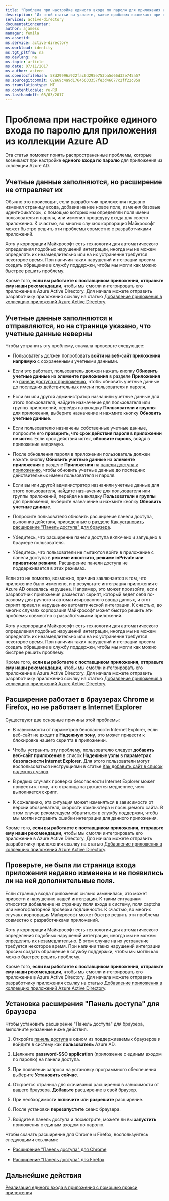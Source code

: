 ```yaml
---
title: "Проблема при настройке единого входа по паролю для приложения из коллекции Azure AD | Документы Майкрософт"
description: "Из этой статьи вы узнаете, какие проблемы возникают при настройке единого входа по паролю для пользовательских приложений из коллекции приложений Azure AD."
services: active-directory
documentationcenter: 
author: ajamess
manager: femila
ms.assetid: 
ms.service: active-directory
ms.workload: identity
ms.tgt_pltfrm: na
ms.devlang: na
ms.topic: article
ms.date: 07/11/2017
ms.author: asteen
ms.openlocfilehash: 58d29996a922fac6d295e753ba5d66d32e745a57
ms.sourcegitcommit: 02e69c4a9d17645633357fe3d46677c2ff22c85a
ms.translationtype: MT
ms.contentlocale: ru-RU
ms.lasthandoff: 08/03/2017
---
```

# <a name="problem-configuring-password-single-sign-on-for-an-azure-ad-gallery-application"></a>Проблема при настройке единого входа по паролю для приложения из коллекции Azure AD

Эта статья поможет понять распространенные проблемы, которые возникают при настройке **единого входа по паролю** для приложения из коллекции Azure AD.

## <a name="credentials-are-filled-in-but-the-extension-does-not-submit-them"></a>Учетные данные заполняются, но расширение не отправляет их

Обычно это происходит, если разработчик приложения недавно изменил страницу входа, добавив на нее новое поле, изменил базовые идентификаторы, с помощью которых мы определяли поля имени пользователя и пароля, или изменил процедуру входа для своего приложения. К счастью, во многих случаях корпорация Майкрософт может быстро решить эти проблемы совместно с разработчиками приложений.

Хотя у корпорации Майкрософт есть технологии для автоматического определения подобных нарушений интеграции, иногда мы не можем определять их незамедлительно или на их устранение требуется некоторое время. При наличии таких нарушений интеграции просим создать обращение в службу поддержки, чтобы мы могли как можно быстрее решить проблему.

Кроме того, **если вы работаете с поставщиком приложения**, **отправьте ему наши рекомендации**, чтобы мы смогли интегрировать его приложение в Azure Active Directory. Для начала можете отправить разработчику приложения ссылку на статью [Добавление приложения в коллекцию приложений Azure Active Directory](https://docs.microsoft.com/azure/active-directory/develop/active-directory-app-gallery-listing).

## <a name="credentials-are-filled-in-and-submitted-but-the-page-indicates-the-credentials-are-incorrect"></a>Учетные данные заполняются и отправляются, но на странице указано, что учетные данные неверны

Чтобы устранить эту проблему, сначала проверьте следующее:

-   Пользователь должен попробовать **войти на веб-сайт приложения напрямую** с сохраненными учетными данными.

  * Если это работает, пользователь должен нажать кнопку **Обновить учетные данные** на **элементе приложения** в разделе **Приложения** на [панели доступа к приложению](https://myapps.microsoft.com/), чтобы обновить учетные данные до последних действительных имени пользователя и пароля.

   * Если вы или другой администратор назначили учетные данные для этого пользователя, найдите назначение для пользователя или группы приложений, перейдя на вкладку **Пользователи и группы** для приложения, выберите назначение и нажмите кнопку **Обновить учетные данные**.

-   Если пользователю назначены собственные учетные данные, попросите его **проверить, что срок действия пароля в приложении не истек**. Если срок действия истек, **обновите пароль**, войдя в приложение напрямую.

   * После обновления пароля в приложении пользователь должен нажать кнопку **Обновить учетные данные** на **элементе приложения** в разделе **Приложения** на [панели доступа к приложению](https://myapps.microsoft.com/), чтобы обновить учетные данные до последних действительных имени пользователя и пароля.

   * Если вы или другой администратор назначили учетные данные для этого пользователя, найдите назначение для пользователя или группы приложений, перейдя на вкладку **Пользователи и группы** для приложения, выберите назначение и нажмите кнопку **Обновить учетные данные**.

-   Попросите пользователя обновить расширение панели доступа, выполнив действия, приведенные в разделе [Как установить расширение "Панель доступа" для браузера](#how-to-install-the-access-panel-browser-extension).

-   Убедитесь, что расширение панели доступа включено и запущено в браузере пользователя.

-   Убедитесь, что пользователи не пытаются войти в приложение с панели доступа в **режиме инкогнито, режиме inPrivate или приватном режиме**. Расширение панели доступа не поддерживается в этих режимах.

Если это не помогло, возможно, причина заключается в том, что приложение было изменено, и в результате интеграция приложения с Azure AD оказалась нарушена. Например, это может произойти, если разработчик приложения разместил скрипт, который ведет себя по-разному для ручного и автоматизированного ввода данных, и этот скрипт привел к нарушению автоматической интеграции. К счастью, во многих случаях корпорация Майкрософт может быстро решить эти проблемы совместно с разработчиками приложений.

Хотя у корпорации Майкрософт есть технологии для автоматического определения подобных нарушений интеграции, иногда мы не можем определять их незамедлительно или на их устранение требуется некоторое время. При наличии таких нарушений интеграции просим создать обращение в службу поддержки, чтобы мы могли как можно быстрее решить проблему.

Кроме того, **если вы работаете с поставщиком приложения**, **отправьте ему наши рекомендации**, чтобы мы смогли интегрировать его приложение в Azure Active Directory. Для начала можете отправить разработчику приложения ссылку на статью [Добавление приложения в коллекцию приложений Azure Active Directory](https://docs.microsoft.com/azure/active-directory/develop/active-directory-app-gallery-listing).

## <a name="the-extension-works-in-chrome-and-firefox-but-not-in-internet-explorer"></a>Расширение работает в браузерах Chrome и Firefox, но не работает в Internet Explorer

Существуют две основные причины этой проблемы:

-   В зависимости от параметров безопасности Internet Explorer, если веб-сайт не входит в **Надежную зону**, это может привести к блокировке нашего скрипта в приложении.

  *  Чтобы устранить эту проблему, пользователю следует **добавить веб-сайт приложения** в список **Надежные узлы** в **параметрах безопасности Internet Explorer**. Для этого пользователи могут воспользоваться инструкциями в статье [Как добавить сайт в список надежных узлов](https://answers.microsoft.com/en-us/ie/forum/ie9-windows_7/how-do-i-add-a-site-to-my-trusted-sites-list/98cc77c8-b364-e011-8dfc-68b599b31bf5).

-   В редких случаях проверка безопасности Internet Explorer может привести к тому, что страница загружается медленнее, чем выполняется скрипт.

   * К сожалению, эта ситуация может изменяться в зависимости от версии обозревателя, скорости компьютера и посещаемого сайта. В этом случае рекомендуем обратиться в службу поддержки, чтобы мы могли исправить ошибки интеграции для данного приложения.

Кроме того, **если вы работаете с поставщиком приложения**, **отправьте ему наши рекомендации**, чтобы мы смогли интегрировать его приложение в Azure Active Directory. Для начала можете отправить разработчику приложения ссылку на статью [Добавление приложения в коллекцию приложений Azure Active Directory](https://docs.microsoft.com/azure/active-directory/develop/active-directory-app-gallery-listing).

## <a name="check-if-the-applications-login-page-has-changed-recently-or-requires-an-additional-field"></a>Проверьте, не была ли страница входа приложения недавно изменена и не появились ли на ней дополнительные поля.

Если страница входа приложения сильно изменилась, это может привести к нарушению нашей интеграции. К таким ситуациям относится добавление на страницу поля входа в систему, поля captcha или многофакторной проверки подлинности. К счастью, во многих случаях корпорация Майкрософт может быстро решить эти проблемы совместно с разработчиками приложений.

Хотя у корпорации Майкрософт есть технологии для автоматического определения подобных нарушений интеграции, иногда мы не можем определять их незамедлительно. В этом случае на их устранение требуется некоторое время. При наличии таких нарушений интеграции просим создать обращение в службу поддержки, чтобы мы могли как можно быстрее решить проблему.

Кроме того, **если вы работаете с поставщиком приложения**, **отправьте ему наши рекомендации**, чтобы мы смогли интегрировать его приложение в Azure Active Directory. Для начала можете отправить разработчику приложения ссылку на статью [Добавление приложения в коллекцию приложений Azure Active Directory](https://docs.microsoft.com/azure/active-directory/develop/active-directory-app-gallery-listing).

## <a name="how-to-install-the-access-panel-browser-extension"></a>Установка расширения "Панель доступа" для браузера

Чтобы установить расширение "Панель доступа" для браузера, выполните указанные ниже действия.

1.  Откройте [панель доступа](https://myapps.microsoft.com) в одном из поддерживаемых браузеров и войдите в систему как **пользователь** Azure AD.

2.  Щелкните **password-SSO application** (приложение с единым входом по паролю) на панели доступа.

3.  При появлении запроса на установку программного обеспечения выберите **Установить сейчас**.

4.  Откроется страница для скачивания расширения в зависимости от вашего браузера. **Добавьте** расширение в свой браузер.

5.  При необходимости **включите** или **разрешите** расширение.

6.  После установки **перезапустите** сеанс браузера.

7.  Войдите в панель доступа и посмотрите, можете ли вы **запустить** приложения с единым входом по паролю.

Чтобы скачать расширение для Chrome и Firefox, воспользуйтесь следующими ссылками:

-   [Расширение "Панель доступа" для Chrome](https://chrome.google.com/webstore/detail/access-panel-extension/ggjhpefgjjfobnfoldnjipclpcfbgbhl)

-   [Расширение "Панель доступа" для Firefox](https://addons.mozilla.org/firefox/addon/access-panel-extension/)

## <a name="next-steps"></a>Дальнейшие действия
[Реализация единого входа в приложения с помощью прокси приложения](active-directory-application-proxy-sso-using-kcd.md)

